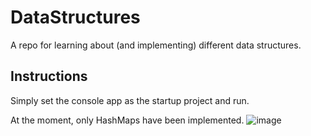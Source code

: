 # DataStructures
A repo for learning about (and implementing) different data structures.

## Instructions
Simply set the console app as the startup project and run.

At the moment, only HashMaps have been implemented.
![image](https://github.com/leojgrant/DataStructures/assets/66557864/ac92c532-2071-4de8-ad0d-a86edb3a5a6a)
